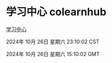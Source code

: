 # 学习中心 colearnhub
[学习中心](http://219.139.197.74:56308/colearnhub/)

2024年 10月 26日 星期六 23:10:02 CST

2024年 10月 26日 星期六 15:10:02 GMT
